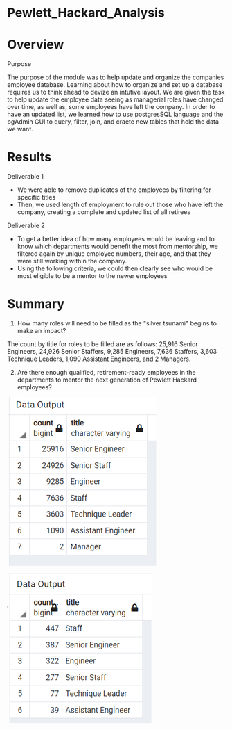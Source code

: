 # Pewlett_Hackard_Analysis

# Overview

Purpose

The purpose of the module was to help update and organize the companies employee database. Learning about how to organize and set up a database requires us to think ahead to devize an intutive layout. We are given the task to help update the employee data seeing as managerial roles have changed over time, as well as, some employees have left the company. In order to have an updated list, we learned how to use postgresSQL language and the pgAdmin GUI to query, filter, join, and craete new tables that hold the data we want.

# Results

Deliverable 1
- We were able to remove duplicates of the employees by filtering for specific titles
- Then, we used length of employment to rule out those who have left the company, creating a complete and updated list of all retirees

Deliverable 2
- To get a better idea of how many employees would be leaving and to know which departments would benefit the most from mentorship, we filtered again by unique employee numbers, their age, and that they were still working within the company.
- Using the following criteria, we could then clearly see who would be most eligible to be a mentor to the newer employees 

# Summary

1) How many roles will need to be filled as the "silver tsunami" begins to make an impact?

The count by title for roles to be filled are as follows:
25,916 Senior Engineers, 24,926 Senior Staffers, 9,285 Engineers, 7,636 Staffers, 3,603 Technique Leaders, 1,090 Assistant Engineers, and 2 Managers.

2) Are there enough qualified, retirement-ready employees in the departments to mentor the next generation of Pewlett Hackard employees?

![retiring_titles](Data/retiring_titles.png)

![mentorship_eligibility_count](Data/mentorship_eligibility_count.png)

